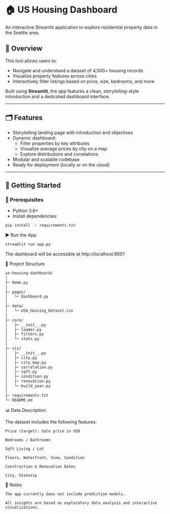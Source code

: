 # 🏠 US Housing Dashboard

An interactive Streamlit application to explore residential property data in the Seattle area.

## 📌 Overview

This tool allows users to:

- Navigate and understand a dataset of 4,000+ housing records
- Visualize property features across cities
- Interactively filter listings based on price, size, bedrooms, and more

Built using **Streamlit**, the app features a clean, storytelling-style introduction and a dedicated dashboard interface.

---

## 🗂️ Features

- Storytelling landing page with introduction and objectives
- Dynamic dashboard:
  - Filter properties by key attributes
  - Visualize average prices by city on a map
  - Explore distributions and correlations
- Modular and scalable codebase
- Ready for deployment (locally or on the cloud)

---

## 🚀 Getting Started

### 🔧 Prerequisites

- Python 3.8+
- Install dependencies:

```bash
pip install -r requirements.txt
```
▶️ Run the App
```bash
streamlit run app.py
```
The dashboard will be accessible at http://localhost:8501

📁 Project Structure
```bash
us‑housing‑dashboard/
│
├─ Home.py                      
│
├─ pages/
│   └─ Dashboard.py          
│
├─ data/
│   └─ USA_Housing_Dataset.csv 
│
├─ core/                        
│   ├─ __init__.py
│   ├─ loader.py                
│   ├─ filters.py               
│   └─ stats.py                 
│
├─ viz/                         
│   ├─ __init__.py
│   ├─ city.py
│   ├─ city_map.py
│   ├─ correlation.py
│   ├─ sqft.py
│   ├─ condition.py
│   ├─ renovation.py
│   └─ build_year.py
│
├─ requirements.txt
└─ README.md

```
📊 Data Description

The dataset includes the following features:

    Price (target): Sale price in USD

    Bedrooms / Bathrooms

    Sqft Living / Lot

    Floors, Waterfront, View, Condition

    Construction & Renovation Dates

    City, Statezip

📌 Notes

    The app currently does not include prediction models.

    All insights are based on exploratory data analysis and interactive visualizations.
